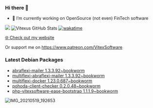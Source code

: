 ### Hi there 👋

- 🔭 I’m currently working on OpenSource  (not even) FinTech software

![](https://komarev.com/ghpvc/?username=Vitexus)
![Vitexus GitHub Stats](https://github-readme-stats.vercel.app/api?username=Vitexus&show_icons=true)
[![wakatime](https://wakatime.com/badge/user/5abba9ca-813e-43ac-9b5f-b1cfdf3dc1c7.svg)](https://wakatime.com/@5abba9ca-813e-43ac-9b5f-b1cfdf3dc1c7)

<p><a href="https://vitexsoftware.cz">🌐 Check out my website</a></p>

Or support me on https://www.patreon.com/VitexSoftware

### Latest Debian Packages
<!-- DEBIAN-PACKAGES-LIST:START -->
- [abraflexi-mailer 1.3.3.92~bookworm](https://repo.vitexsoftware.com/package.php?package=abraflexi-mailer)
- [multiflexi-abraflexi-mailer 1.3.3.92~bookworm](https://repo.vitexsoftware.com/package.php?package=multiflexi-abraflexi-mailer)
- [multiflexi-docker 1.23.0.687~bookworm](https://repo.vitexsoftware.com/package.php?package=multiflexi-docker)
- [pohoda-client-checker 0.2.0.48~bookworm](https://repo.vitexsoftware.com/package.php?package=pohoda-client-checker)
- [php-vitexsoftware-ease-bootstrap 1.1.1.9~bookworm](https://repo.vitexsoftware.com/package.php?package=php-vitexsoftware-ease-bootstrap)
<!-- DEBIAN-PACKAGES-LIST:END -->

![IMG_20210519_192653](https://user-images.githubusercontent.com/2621130/120022731-1bd48900-bfed-11eb-90f9-4f88f560b8b7.jpg)

<!--
**Vitexus/Vitexus** is a ✨ _special_ ✨ repository because its `README.md` (this file) appears on your GitHub profile.

Here are some ideas to get you started:

- 🌱 I’m currently learning ...
- 👯 I’m looking to collaborate on ...
- 🤔 I’m looking for help with ...
- 💬 Ask me about ...
- 📫 How to reach me: ...
- 😄 Pronouns: ...
- ⚡ Fun fact: ...
-->


